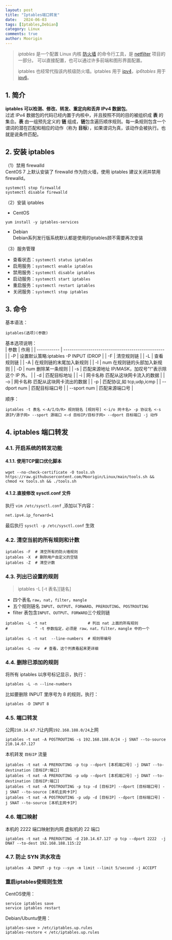 ```yaml
---
layout: post
title: "Iptables端口转发"
date:   2024-06-03
tags: [Iptables,Debian]
category: Linux
comments: true
author: Moorigin
---
```


> _iptables_ 是一个配置 Linux 内核 [防火墙](https://wiki.archlinux.org/index.php/Firewall) 的命令行工具，是 [netfilter](https://en.wikipedia.org/wiki/Netfilter) 项目的一部分。 可以直接配置，也可以通过许多前端和图形界面配置。
>
> iptables 也经常代指该内核级防火墙。iptables 用于 [ipv4](https://en.wikipedia.org/wiki/Ipv4)，_ip6tables_ 用于 [ipv6](https://en.wikipedia.org/wiki/Ipv6)。

## 1. 简介  
**iptables 可以检测、修改、转发、重定向和丢弃 IPv4 数据包**。  
过滤 IPv4 数据包的代码已经内置于内核中，并且按照不同的目的被组织成 **表** 的集合。**表** 由一组预先定义的 **链** 组成，**链**包含遍历顺序规则。每一条规则包含一个谓词的潜在匹配和相应的动作（称为 **目标**），如果谓词为真，该动作会被执行。也就是说条件匹配。

## 2. 安装 iptables  
（1）禁用 firewalld  
CentOS 7 上默认安装了 firewalld 作为防火墙，使用 iptables 建议关闭并禁用 firewalld。   
```
systemctl stop firewalld
systemctl disable firewalld
```

（2）安装 iptables
- CentOS  
```
yum install -y iptables-services
```
- Debian  
Debian系列发行版系统默认都是使用的iptables顾不需要再次安装  

（3）服务管理  
- 查看状态：`systemctl status iptables`
- 启用服务：`systemctl enable iptables`
- 禁用服务：`systemctl disable iptables`
- 启动服务：`systemctl start iptables`
- 重启服务：`systemctl restart iptables`
- 关闭服务：`systemctl stop iptables`

## 3. 命令  
基本语法：  
```
iptables(选项)(参数)
```

基本选项说明：  
| 参数        | 作用                                              |
| ----------- | ------------------------------------------------- |
| -P          | 设置默认策略:iptables -P INPUT (DROP              |
| -F          | 清空规则链                                        |
| -L          | 查看规则链                                        |
| -A          | 在规则链的末尾加入新规则                          |
| -I          | num 在规则链的头部加入新规则                      |
| -D          | num 删除某一条规则                                |
| -s          | 匹配来源地址 IP/MASK，加叹号"!"表示除这个 IP 外。 |
| -d          | 匹配目标地址                                      |
| -i          | 网卡名称 匹配从这块网卡流入的数据                 |
| -o          | 网卡名称 匹配从这块网卡流出的数据                 |
| -p          | 匹配协议,如 tcp,udp,icmp                          |
| --dport num | 匹配目标端口号                                    |
| --sport num | 匹配来源端口号                                    |

顺序：  
```
iptables -t 表名 <-A/I/D/R> 规则链名 [规则号] <-i/o 网卡名> -p 协议名 <-s 源IP/源子网> --sport 源端口 <-d 目标IP/目标子网> --dport 目标端口 -j 动作
```

## 4. iptables 端口转发  
### 4.1. 开启系统的转发功能  
#### 4.1.1. 使用TCP窗口优化脚本  
```shell
wget --no-check-certificate -O tools.sh https://raw.githubusercontent.com/Moorigin/Linux/main/tools.sh && chmod +x tools.sh && ./tools.sh
```

#### 4.1.2.直接修改 sysctl.conf 文件  
执行 `vim /etc/sysctl.conf` ,添加以下内容：    
```shell
net.ipv4.ip_forward=1
```
最后执行 `sysctl -p /etc/sysctl.conf` 生效

### 4.2. 清空当前的所有规则和计数  
```shell
iptables -F  # 清空所有的防火墙规则
iptables -X  # 删除用户自定义的空链
iptables -Z  # 清空计数
```

### 4.3. 列出已设置的规则  
> iptables -L [-t 表名][链名]

- 四个表名 `raw`，`nat`，`filter`，`mangle`
- 五个规则链名 `INPUT`、`OUTPUT`、`FORWARD`、`PREROUTING`、`POSTROUTING`
- filter 表包含`INPUT`、`OUTPUT`、`FORWARD`三个规则链

```shell
iptables -L -t nat                  # 列出 nat 上面的所有规则
#            ^ -t 参数指定，必须是 raw，nat，filter，mangle 中的一个
```
```
iptables -L -t nat  --line-numbers  # 规则带编号
```
```
iptables -L -nv  # 查看，这个列表看起来更详细
```

### 4.4. 删除已添加的规则  
将所有 iptables 以序号标记显示，执行：  
```shell
iptables -L -n --line-numbers
```

比如要删除 INPUT 里序号为 8 的规则，执行：  
```shell
iptables -D INPUT 8
```

### 4.5. 端口转发  
公网`210.14.67.7`让内网`192.168.188.0/24`上网  
```shell
iptables -t nat -A POSTROUTING -s 192.168.188.0/24 -j SNAT --to-source 210.14.67.127
```

本机转发 `目标IP` 流量  
```
iptables -t nat -A PREROUTING -p tcp --dport [本机端口号] -j DNAT --to-destination [目标IP:端口]
iptables -t nat -A PREROUTING -p udp --dport [本机端口号] -j DNAT --to-destination [目标IP:端口]
iptables -t nat -A POSTROUTING -p tcp -d [目标IP] --dport [目标端口号] -j SNAT --to-source [本机主网卡IP]
iptables -t nat -A POSTROUTING -p udp -d [目标IP] --dport [目标端口号] -j SNAT --to-source [本机主网卡IP]
```

### 4.6. 端口映射  
本机的 2222 端口映射到内网 虚拟机的 22 端口  
```shell
iptables -t nat -A PREROUTING -d 210.14.67.127 -p tcp --dport 2222  -j DNAT --to-dest 192.168.188.115:22
```

### 4.7. 防止 SYN 洪水攻击  
```shell
iptables -A INPUT -p tcp --syn -m limit --limit 5/second -j ACCEPT
```

### 重启iptables使规则生效  
CentOS使用：  
```
service iptables save
service iptables restart
```

Debian/Ubuntu使用：  
```
iptables-save > /etc/iptables.up.rules
iptables-restore < /etc/iptables.up.rules
```
